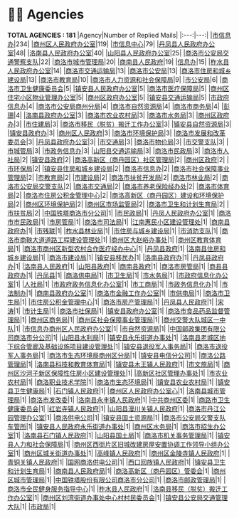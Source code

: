 # 👮‍♀️ Agencies
__TOTAL AGENCIES : 181__
|Agency|Number of Replied Mails|
|:---:|---:|
|[市信息办](市信息办.md)|234|
|[商州区人民政府办公室](商州区人民政府办公室.md)|119|
|[市信息中心](市信息中心.md)|79|
|[丹凤县人民政府办公室](丹凤县人民政府办公室.md)|48|
|[洛南县人民政府办公室](洛南县人民政府办公室.md)|40|
|[山阳县人民政府办公室](山阳县人民政府办公室.md)|25|
|[商洛市公安局交通警察支队](商洛市公安局交通警察支队.md)|22|
|[商洛市城市管理局](商洛市城市管理局.md)|20|
|[商南县人民政府](商南县人民政府.md)|19|
|[信息办](信息办.md)|15|
|[柞水县人民政府办公室](柞水县人民政府办公室.md)|14|
|[商洛市交通运输局](商洛市交通运输局.md)|13|
|[商洛市公安局](商洛市公安局.md)|13|
|[商洛市住房和城乡建设局](商洛市住房和城乡建设局.md)|13|
|[商洛市教育局](商洛市教育局.md)|10|
|[商洛市人力资源和社会保障局](商洛市人力资源和社会保障局.md)|9|
|[市公安局](市公安局.md)|6|
|[商洛市卫生健康委员会](商洛市卫生健康委员会.md)|5|
|[镇安县人民政府办公室](镇安县人民政府办公室.md)|5|
|[商洛市医疗保障局](商洛市医疗保障局.md)|5|
|[商州区住宅小区物业管理办公室](商州区住宅小区物业管理办公室.md)|5|
|[商州区政府办公室](商州区政府办公室.md)|5|
|[镇安县交通运输局](镇安县交通运输局.md)|5|
|[市政府信息办](市政府信息办.md)|4|
|[商洛市公安局商州分局](商洛市公安局商州分局.md)|4|
|[商洛市自然资源局](商洛市自然资源局.md)|4|
|[商洛市商务局](商洛市商务局.md)|4|
|[彭珊](彭珊.md)|4|
|[洛南县政府办公室](洛南县政府办公室.md)|3|
|[商洛市农业农村局](商洛市农业农村局.md)|3|
|[商洛市水务局](商洛市水务局.md)|3|
|[商州区政府办](商州区政府办.md)|3|
|[市住建局](市住建局.md)|3|
|[商洛市移民（脱贫）搬迁工作办公室](商洛市移民（脱贫）搬迁工作办公室.md)|3|
|[镇安县自然资源局](镇安县自然资源局.md)|3|
|[镇安县政府办](镇安县政府办.md)|3|
|[商州区人民政府](商州区人民政府.md)|3|
|[商洛市环境保护局](商洛市环境保护局.md)|3|
|[商洛市发展和改革委员会](商洛市发展和改革委员会.md)|3|
|[丹凤县政府办公室](丹凤县政府办公室.md)|3|
|[市交通局](市交通局.md)|3|
|[商洛市物价局](商洛市物价局.md)|3|
|[市交警支队](市交警支队.md)|3|
|[市城管局](市城管局.md)|3|
|[市政务信息办](市政务信息办.md)|3|
|[山阳县交通运输局](山阳县交通运输局.md)|3|
|[商洛市民政局](商洛市民政局.md)|3|
|[商洛市人社局](商洛市人社局.md)|2|
|[镇安县政府](镇安县政府.md)|2|
|[商洛高新区（商丹园区）社区管理局](商洛高新区（商丹园区）社区管理局.md)|2|
|[商州区政府](商州区政府.md)|2|
|[市环保局](市环保局.md)|2|
|[镇安县住房和城乡建设局](镇安县住房和城乡建设局.md)|2|
|[商洛市信息办](商洛市信息办.md)|2|
|[商洛市社会保障事业管理局](商洛市社会保障事业管理局.md)|2|
|[市教育局](市教育局.md)|2|
|[市建设局](市建设局.md)|2|
|[商洛市扶贫开发局](商洛市扶贫开发局.md)|2|
|[商洛市林业局](商洛市林业局.md)|2|
|[商洛市公安局交警支队](商洛市公安局交警支队.md)|2|
|[商洛市交通局](商洛市交通局.md)|2|
|[商洛市养老保险经办处](商洛市养老保险经办处.md)|2|
|[商洛市体育局](商洛市体育局.md)|2|
|[商洛市住房公积金管理中心](商洛市住房公积金管理中心.md)|2|
|[商洛高新区（商丹园区）建设和环境保护局](商洛高新区（商丹园区）建设和环境保护局.md)|2|
|[商州区环境保护局](商州区环境保护局.md)|2|
|[商州区市场监管局](商州区市场监管局.md)|2|
|[商洛市卫生和计划生育局](商洛市卫生和计划生育局.md)|2|
|[市扶贫局](市扶贫局.md)|2|
|[中国铁塔商洛市分公司](中国铁塔商洛市分公司.md)|1|
|[市民政局](市民政局.md)|1|
|[丹凤人民政府办公室](丹凤人民政府办公室.md)|1|
|[商洛市市民政局](商洛市市民政局.md)|1|
|[市房管局](市房管局.md)|1|
|[商洛市司法局](商洛市司法局.md)|1|
|[江南惠民小区建设管理处](江南惠民小区建设管理处.md)|1|
|[商南县政府办](商南县政府办.md)|1|
|[市残联](市残联.md)|1|
|[柞水县林业局](柞水县林业局.md)|1|
|[市住房与城乡建设局](市住房与城乡建设局.md)|1|
|[市消防支队](市消防支队.md)|1|
|[商洛市商鞅大道道路工程建设管理处](商洛市商鞅大道道路工程建设管理处.md)|1|
|[商州区大赵峪办事处](商州区大赵峪办事处.md)|1|
|[商州区教育体育局](商州区教育体育局.md)|1|
|[商洛市商州区新型农村合作医疗经办中心](商洛市商州区新型农村合作医疗经办中心.md)|1|
|[丹凤县政府](丹凤县政府.md)|1|
|[洛南县住房和城乡建设局](洛南县住房和城乡建设局.md)|1|
|[商洛市建设局](商洛市建设局.md)|1|
|[镇安县移民办](镇安县移民办.md)|1|
|[洛南县政府办](洛南县政府办.md)|1|
|[丹凤县政府办](丹凤县政府办.md)|1|
|[洛南县人民政府](洛南县人民政府.md)|1|
|[山阳县政府](山阳县政府.md)|1|
|[商南县政府](商南县政府.md)|1|
|[商洛市房管局](商洛市房管局.md)|1|
|[商县县政府办](商县县政府办.md)|1|
|[丹凤县](丹凤县.md)|1|
|[商洛供电局](商洛供电局.md)|1|
|[市卫生局](市卫生局.md)|1|
|[市水务局](市水务局.md)|1|
|[市政府信息化办公室](市政府信息化办公室.md)|1|
|[人社局](人社局.md)|1|
|[市政府政务信息化办公室](市政府政务信息化办公室.md)|1|
|[市工商局](市工商局.md)|1|
|[市政务信息化办](市政务信息化办.md)|1|
|[市法制办](市法制办.md)|1|
|[商南县政府办公室](商南县政府办公室.md)|1|
|[商洛市金融工作办公室](商洛市金融工作办公室.md)|1|
|[市供电局](市供电局.md)|1|
|[商洛市卫生局](商洛市卫生局.md)|1|
|[市住房公积金管理中心](市住房公积金管理中心.md)|1|
|[商洛市房产管理局](商洛市房产管理局.md)|1|
|[丹凤县人民政府](丹凤县人民政府.md)|1|
|[宋涛](宋涛.md)|1|
|[市计生局](市计生局.md)|1|
|[商洛市社保局](商洛市社保局.md)|1|
|[镇安县政府办公室](镇安县政府办公室.md)|1|
|[商洛市食品药品监督管理局](商洛市食品药品监督管理局.md)|1|
|[商州区商务局](商州区商务局.md)|1|
|[商州区社会保障事业管理局](商州区社会保障事业管理局.md)|1|
|[商州交警大队城区一中队](商州交警大队城区一中队.md)|1|
|[市信息办商州区人民政府办公室](市信息办商州区人民政府办公室.md)|1|
|[市自然资源局](市自然资源局.md)|1|
|[中国邮政集团有限公司商洛市分公司](中国邮政集团有限公司商洛市分公司.md)|1|
|[山阳县水利局](山阳县水利局.md)|1|
|[镇安县永乐街道办事处](镇安县永乐街道办事处.md)|1|
|[洛南县老城区地下综合管廊及基础设施项目建设管理处](洛南县老城区地下综合管廊及基础设施项目建设管理处.md)|1|
|[镇安县退役军人事务局](镇安县退役军人事务局.md)|1|
|[商洛市退役军人事务局](商洛市退役军人事务局.md)|1|
|[商洛市生态环境局商州区分局](商洛市生态环境局商州区分局.md)|1|
|[镇安县电信分公司](镇安县电信分公司.md)|1|
|[商洛公路管理局](商洛公路管理局.md)|1|
|[洛南县科技和教育体育局](洛南县科技和教育体育局.md)|1|
|[镇安县木王镇人民政府](镇安县木王镇人民政府.md)|1|
|[市文旅局](市文旅局.md)|1|
|[商州区沙河子新区保障性住房小区建设管理处](商州区沙河子新区保障性住房小区建设管理处.md)|1|
|[高新区社区管理办事处](高新区社区管理办事处.md)|1|
|[市农业农村局](市农业农村局.md)|1|
|[商洛职业技术学院](商洛职业技术学院.md)|1|
|[商洛市生态环境局](商洛市生态环境局.md)|1|
|[镇安县农业农村局](镇安县农业农村局.md)|1|
|[镇安县卫生健康局](镇安县卫生健康局.md)|1|
|[石门镇人民政府](石门镇人民政府.md)|1|
|[商州区人民政府办公室心](商州区人民政府办公室心.md)|1|
|[洛南县城市管理局](洛南县城市管理局.md)|1|
|[商洛市发改委](商洛市发改委.md)|1|
|[洛南县永丰镇人民政府](洛南县永丰镇人民政府.md)|1|
|[中共商州区委](中共商州区委.md)|1|
|[商路市卫生健康委员会](商路市卫生健康委员会.md)|1|
|[红岩寺镇人民政府](红岩寺镇人民政府.md)|1|
|[山阳县漫川关镇人民政府](山阳县漫川关镇人民政府.md)|1|
|[商洛市丹江公园管理办公室](商洛市丹江公园管理办公室.md)|1|
|[商洛供电公司](商洛供电公司.md)|1|
|[镇安县国土资源局](镇安县国土资源局.md)|1|
|[商洛市公安局交警支队车管所](商洛市公安局交警支队车管所.md)|1|
|[镇安县人民政府永乐街道办事处](镇安县人民政府永乐街道办事处.md)|1|
|[商州区水务局](商州区水务局.md)|1|
|[商洛市招生办公室](商洛市招生办公室.md)|1|
|[洛南县石门镇人民政府](洛南县石门镇人民政府.md)|1|
|[山阳县国土局](山阳县国土局.md)|1|
|[商洛市机关事务管理局](商洛市机关事务管理局.md)|1|
|[镇安县人力和社会保障局](镇安县人力和社会保障局.md)|1|
|[商州区西街片区旧城改建房屋安置协调工作领导小组办公室](商州区西街片区旧城改建房屋安置协调工作领导小组办公室.md)|1|
|[商州区城关街道办事处](商州区城关街道办事处.md)|1|
|[高峰镇人民政府](高峰镇人民政府.md)|1|
|[商州区金陵寺镇人民政府](商州区金陵寺镇人民政府.md)|1|
|[青铜关镇人民政府](青铜关镇人民政府.md)|1|
|[国网商洛供电公司](国网商洛供电公司.md)|1|
|[西口回族镇人民政府](西口回族镇人民政府.md)|1|
|[镇安县卫生和计划生育局](镇安县卫生和计划生育局.md)|1|
|[商南县人民政府局](商南县人民政府局.md)|1|
|[商洛高新区（商丹园区）管委会](商洛高新区（商丹园区）管委会.md)|1|
|[商州区城市管理局](商州区城市管理局.md)|1|
|[中国铁塔股份有限公司商洛市分公司](中国铁塔股份有限公司商洛市分公司.md)|1|
|[商洛市邮政管理局](商洛市邮政管理局.md)|1|
|[商洛市全民健身服务指导中心](商洛市全民健身服务指导中心.md)|1|
|[柞水县人民政府](柞水县人民政府.md)|1|
|[洛南县移民（脱贫）搬迁工作办公室](洛南县移民（脱贫）搬迁工作办公室.md)|1|
|[商州区刘湾街道办事处中心村村民委员会](商州区刘湾街道办事处中心村村民委员会.md)|1|
|[镇安县公安局交通管理大队](镇安县公安局交通管理大队.md)|1|
|[市政局](市政局.md)|1|
